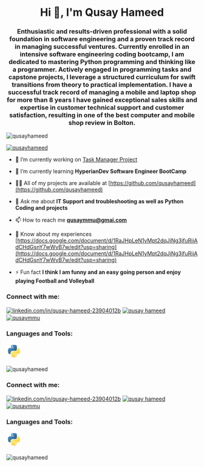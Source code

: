 <h1 align="center">Hi 👋, I'm Qusay Hameed</h1>
<h3 align="center">Enthusiastic and results-driven professional with a solid foundation in software engineering and a proven track record in managing successful ventures. Currently enrolled in an intensive software engineering coding bootcamp, I am dedicated to mastering Python programming and thinking like a programmer. Actively engaged in programming tasks and capstone projects, I leverage a structured curriculum for swift transitions from theory to practical implementation. I have a successful track record of managing a mobile and laptop shop for more than 8 years I have gained exceptional sales skills and expertise in customer technical support and customer satisfaction, resulting in one of the best computer and mobile shop review in Bolton.</h3>

<p align="left"> <img src="https://komarev.com/ghpvc/?username=qusayhameed&label=Profile%20views&color=0e75b6&style=flat" alt="qusayhameed" /> </p>

<p align="left"> <a href="https://github.com/ryo-ma/github-profile-trophy"><img src="https://github-profile-trophy.vercel.app/?username=qusayhameed" alt="qusayhameed" /></a> </p>

- 🔭 I’m currently working on [Task Manager Project](https://github.com/qusayhameed/finalCapstone.)

- 🌱 I’m currently learning **HyperianDev Software Engineer BootCamp**

- 👨‍💻 All of my projects are available at [https://github.com/qusayhameed](https://github.com/qusayhameed)

- 💬 Ask me about **IT Support and troubleshooting as well as Python Coding and projects**

- 📫 How to reach me **qusaymmu@gmai.com**

- 📄 Know about my experiences [https://docs.google.com/document/d/1RaJHpLeN1yMpt2dqJjNg3jfuRiiAdCHdGsnY7wWvB7w/edit?usp=sharing](https://docs.google.com/document/d/1RaJHpLeN1yMpt2dqJjNg3jfuRiiAdCHdGsnY7wWvB7w/edit?usp=sharing)

- ⚡ Fun fact **I think I am funny and an easy going person and enjoy playing Football and Volleyball**

<h3 align="left">Connect with me:</h3>
<p align="left">
<a href="https://linkedin.com/in/linkedin.com/in/qusay-hameed-23904012b" target="blank"><img align="center" src="https://raw.githubusercontent.com/rahuldkjain/github-profile-readme-generator/master/src/images/icons/Social/linked-in-alt.svg" alt="linkedin.com/in/qusay-hameed-23904012b" height="30" width="40" /></a>
<a href="https://fb.com/qusay hameed" target="blank"><img align="center" src="https://raw.githubusercontent.com/rahuldkjain/github-profile-readme-generator/master/src/images/icons/Social/facebook.svg" alt="qusay hameed" height="30" width="40" /></a>
<a href="https://www.hackerrank.com/qusaymmu" target="blank"><img align="center" src="https://raw.githubusercontent.com/rahuldkjain/github-profile-readme-generator/master/src/images/icons/Social/hackerrank.svg" alt="qusaymmu" height="30" width="40" /></a>
</p>

<h3 align="left">Languages and Tools:</h3>
<p align="left"> <a href="https://www.python.org" target="_blank" rel="noreferrer"> <img src="https://raw.githubusercontent.com/devicons/devicon/master/icons/python/python-original.svg" alt="python" width="40" height="40"/> </a> </p>

<p><img align="center" src="https://github-readme-stats.vercel.app/api/top-langs?username=qusayhameed&show_icons=true&locale=en&layout=compact" alt="qusayhameed" /></p>

<h3 align="left">Connect with me:</h3>
<p align="left">
<a href="https://linkedin.com/in/linkedin.com/in/qusay-hameed-23904012b" target="blank"><img align="center" src="https://raw.githubusercontent.com/rahuldkjain/github-profile-readme-generator/master/src/images/icons/Social/linked-in-alt.svg" alt="linkedin.com/in/qusay-hameed-23904012b" height="30" width="40" /></a>
<a href="https://fb.com/qusay hameed" target="blank"><img align="center" src="https://raw.githubusercontent.com/rahuldkjain/github-profile-readme-generator/master/src/images/icons/Social/facebook.svg" alt="qusay hameed" height="30" width="40" /></a>
<a href="https://www.hackerrank.com/qusaymmu" target="blank"><img align="center" src="https://raw.githubusercontent.com/rahuldkjain/github-profile-readme-generator/master/src/images/icons/Social/hackerrank.svg" alt="qusaymmu" height="30" width="40" /></a>
</p>

<h3 align="left">Languages and Tools:</h3>
<p align="left"> <a href="https://www.python.org" target="_blank" rel="noreferrer"> <img src="https://raw.githubusercontent.com/devicons/devicon/master/icons/python/python-original.svg" alt="python" width="40" height="40"/> </a> </p>

<p><img align="center" src="https://github-readme-stats.vercel.app/api/top-langs?username=qusayhameed&show_icons=true&locale=en&layout=compact" alt="qusayhameed" /></p>
